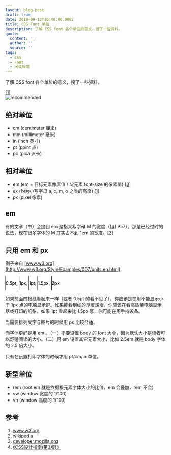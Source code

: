 ```yaml
---
layout: blog-post
draft: true
date: 2018-09-12T10:48:00.000Z
title: CSS Font 单位
description: 了解 CSS font 各个单位的意义，搜了一些资料。
quote:
  content: ''
  author: ''
  source: ''
tags:
  - CSS
  - Font
  - 闲读规范
---
```


了解 CSS font 各个单位的意义，搜了一些资料。

[[1]](#w3)  
![recommended][recommended]


绝对单位
--------

- cm (centimeter 厘米)
- mm (millimeter 毫米)
- in (inch 英寸)
- pt (point 点)
- pc (pica 派卡)

相对单位
--------

- em (em = 目标元素像素值 / 父元素 font-size 的像素值) [[3]](#mozilla)
- ex (约为小写字母 a, c, m, o 之类的高度) [[1]](#w3)
- px (pixel 像素)


em
---

有的文章（书）会提到 em 是指大写字母 M 的宽度（[[4]](#css-design) P57）。那是已经过时的说法，现在很多字体的 M 其实占不到 1em 的宽度。[[2]](#wikipedia)

只用 em 和 px
-------------

例子来自 [www.w3.org](http://www.w3.org/Style/Examples/007/units.en.html)

<p style="line-height: 3.2; text-shadow: 0 0">
  <span style="padding: 1em 0; border-left: 0.5pt solid">0.5pt,</span>
  <span style="padding: 1em 0; border-left: 1px solid">1px,</span>
  <span style="padding: 1em 0; border-left: 1pt solid">1pt,</span>
  <span style="padding: 1em 0; border-left: 1.5px solid">1.5px,</span>
  <span style="padding: 1em 0; border-left: 2px solid">2px</span>
</p>

如果前面四根线看起来一样（或者 0.5pt 的看不见了），你应该是在用不能显示小于 1px 点的电脑显示屏。如果能看到线的厚度递增，你应该在看高质量电脑显示器或打印的纸张。如果 1pt 看起来比 1.5px 厚，你可能在用手持设备。

当需要排列文字与图片的时候用 px 比较合适。

而字体更好是用 em 。（一）不要设置 body 的 font 大小，因为默认大小是读者可以舒适阅读的大小。（二）用 em 设置其它元素大小，比如 2.5em 就是 body 字体的 2.5 倍大小。

只有在设置打印字体的时候才用 pt/cm/in 单位。

新型单位
--------

- rem (root em 就是依据根元素字体大小的比值，em 会叠加，rem 不会)
- vw (window 宽度的 1/100)
- vh (window 高度的 1/100)

参考
----

1. <a href="http://www.w3.org/Style/Examples/007/units.en.html" id="w3">www.w3.org</a>
1. <a id="wikipedia" href="http://en.wikipedia.org/wiki/Em_(typography)">wikipedia</a>
1. <a href="https://developer.mozilla.org/en-US/docs/Web/CSS/font-size" id="mozilla">developer.mozilla.org</a>
1. <a href="http://www.amazon.cn/%E5%9B%BE%E7%81%B5%E7%A8%8B%E5%BA%8F%E8%AE%BE%E8%AE%A1%E4%B8%9B%E4%B9%A6-CSS%E8%AE%BE%E8%AE%A1%E6%8C%87%E5%8D%97-%E5%8F%B2%E5%AF%86%E6%96%AF/dp/B00COG3VRC/ref=sr_1_1" id="css-design">《CSS设计指南(第3版)》</a>

[recommended]: /img/post/css/font-units-recommended.png


